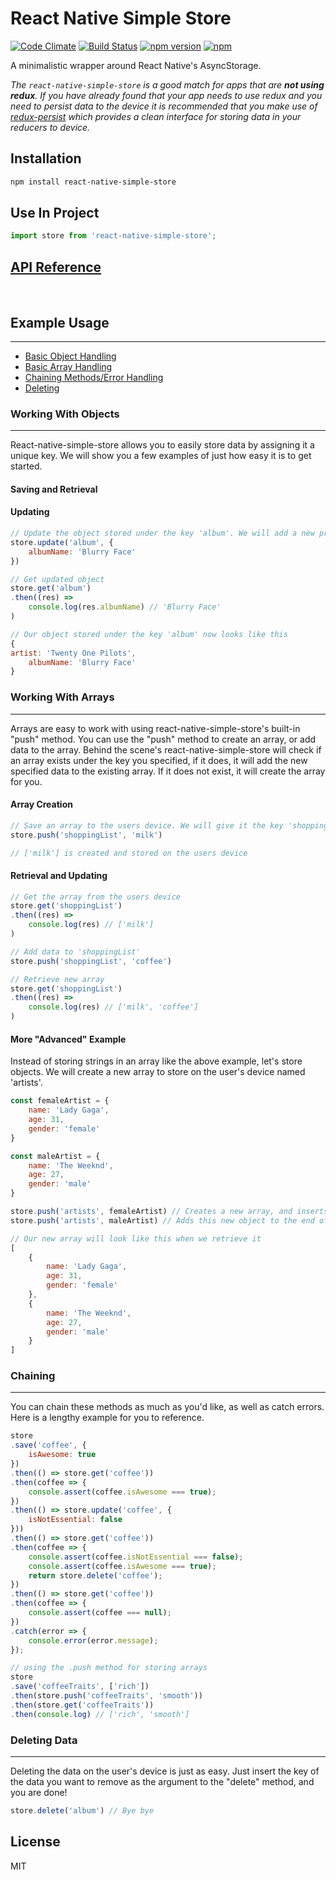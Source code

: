 # React Native Simple Store

[![Code Climate](https://codeclimate.com/github/jasonmerino/react-native-simple-store/badges/gpa.svg)](https://codeclimate.com/github/jasonmerino/react-native-simple-store)
[![Build Status](https://travis-ci.org/jasonmerino/react-native-simple-store.svg?branch=master)](https://travis-ci.org/jasonmerino/react-native-simple-store)
[![npm version](https://badge.fury.io/js/react-native-simple-store.svg)](http://badge.fury.io/js/react-native-simple-store)
[![npm](https://img.shields.io/npm/dm/localeval.svg)](https://www.npmjs.com/package/react-native-simple-store)

A minimalistic wrapper around React Native's AsyncStorage.

_The `react-native-simple-store` is a good match for apps that are **not using redux**. If you have already found that your app needs to use redux and you need to persist data to the device it is recommended that you make use of [redux-persist](https://github.com/rt2zz/redux-persist) which provides a clean interface for storing data in your reducers to device._ 

## Installation

```bash
npm install react-native-simple-store
```

## Use In Project
```js
import store from 'react-native-simple-store';
```

## [API Reference](docs/index.md)
<br />

## Example Usage

----------

 - [Basic Object Handling](#working-with-objects)
 - [Basic Array Handling](#working-with-arrays)
 - [Chaining Methods/Error Handling](#chaining)
 - [Deleting](#deleting-data)


### Working With Objects

----------
React-native-simple-store allows you to easily store data by assigning it a unique key. We will show you a few examples of just how easy it is to get started.


#### Saving and Retrieval

#### Updating

```js
// Update the object stored under the key 'album'. We will add a new property of 'albumName' to this object.
store.update('album', {
	albumName: 'Blurry Face'
})

// Get updated object
store.get('album')
.then((res) =>
	console.log(res.albumName) // 'Blurry Face'
)

// Our object stored under the key 'album' now looks like this
{
artist: 'Twenty One Pilots',
	albumName: 'Blurry Face'
}
```

<a name="arrays"></a>
### Working With Arrays

----------
Arrays are easy to work with using react-native-simple-store's built-in "push" method. You can use the "push" method to create an array, or add data to the array. Behind the scene's react-native-simple-store will check if an array exists under the key you specified, if it does, it will add the new specified data to the existing array. If it does not exist, it will create the array for you.


#### Array Creation

```js
// Save an array to the users device. We will give it the key 'shoppingList' for easy retrieval
store.push('shoppingList', 'milk')

// ['milk'] is created and stored on the users device
```

#### Retrieval and Updating

```js
// Get the array from the users device
store.get('shoppingList')
.then((res) =>
	console.log(res) // ['milk']
)

// Add data to 'shoppingList'
store.push('shoppingList', 'coffee')

// Retrieve new array
store.get('shoppingList')
.then((res) =>
	console.log(res) // ['milk', 'coffee']
)
```

#### More "Advanced" Example
Instead of storing strings in an array like the above example, let's store objects. We will create a new array to store on the user's device named 'artists'.

```js
const femaleArtist = {
	name: 'Lady Gaga',
	age: 31,
	gender: 'female'
}

const maleArtist = {
	name: 'The Weeknd',
	age: 27,
	gender: 'male'
}

store.push('artists', femaleArtist) // Creates a new array, and inserts this object into it.
store.push('artists', maleArtist) // Adds this new object to the end of the array.

// Our new array will look like this when we retrieve it
[
	{
		name: 'Lady Gaga',
		age: 31,
		gender: 'female'
	},
	{
		name: 'The Weeknd',
		age: 27,
		gender: 'male'
	}
]
```

### Chaining

----------
You can chain these methods as much as you'd like, as well as catch errors. Here is a lengthy example for you to reference.

```js
store
.save('coffee', {
	isAwesome: true
})
.then(() => store.get('coffee'))
.then(coffee => {
	console.assert(coffee.isAwesome === true);
})
.then(() => store.update('coffee', {
	isNotEssential: false
}))
.then(() => store.get('coffee'))
.then(coffee => {
	console.assert(coffee.isNotEssential === false);
	console.assert(coffee.isAwesome === true);
	return store.delete('coffee');
})
.then(() => store.get('coffee'))
.then(coffee => {
	console.assert(coffee === null);
})
.catch(error => {
	console.error(error.message);
});

// using the .push method for storing arrays
store
.save('coffeeTraits', ['rich'])
.then(store.push('coffeeTraits', 'smooth'))
.then(store.get('coffeeTraits'))
.then(console.log) // ['rich', 'smooth']
```

### Deleting Data

----------
Deleting the data on the user's device is just as easy. Just insert the key of the data you want to remove as the argument to the "delete" method, and you are done!

```js
store.delete('album') // Bye bye
```

## License

MIT
